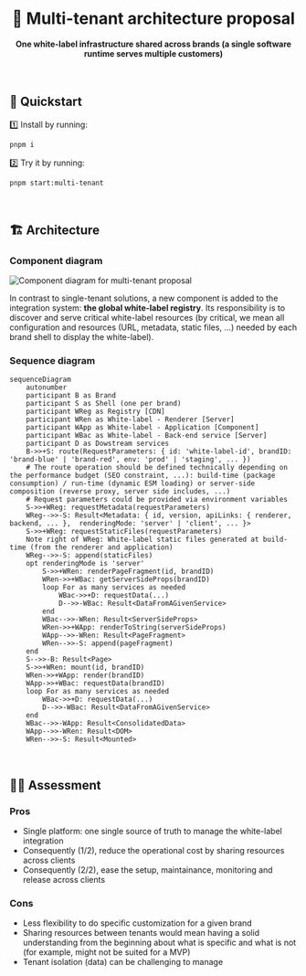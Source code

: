 <div align="center">
    <h1>🧪 Multi-tenant architecture proposal</h1>
    <strong>One white-label infrastructure shared across brands (a single software runtime serves multiple customers)</strong>
</div>
<br>
<br>

## 🚀 Quickstart

1️⃣ Install by running:

```bash
pnpm i
```

2️⃣ Try it by running:

```bash
pnpm start:multi-tenant
```

<br>

## 🏗 Architecture

### Component diagram

![Component diagram for multi-tenant proposal](https://user-images.githubusercontent.com/10498826/187184601-b8907ba3-903a-4da4-9984-a3c3390291ff.png)

In contrast to single-tenant solutions, a new component is added to the integration system: **the global white-label registry**. Its responsibility is to discover and serve critical white-label resources (by critical, we mean all configuration and resources (URL, metadata, static files, ...) needed by each brand shell to display the white-label).

### Sequence diagram

```mermaid
sequenceDiagram
    autonumber
    participant B as Brand
    participant S as Shell (one per brand)
    participant WReg as Registry [CDN]
    participant WRen as White-label - Renderer [Server]
    participant WApp as White-label - Application [Component]
    participant WBac as White-label - Back-end service [Server]
    participant D as Dowstream services
    B->>+S: route(RequestParameters: { id: 'white-label-id', brandID: 'brand-blue' | 'brand-red', env: 'prod' | 'staging', ... })
    # The route operation should be defined technically depending on the performance budget (SEO constraint, ...): build-time (package consumption) / run-time (dynamic ESM loading) or server-side composition (reverse proxy, server side includes, ...)
    # Request parameters could be provided via environment variables
    S->>+WReg: requestMetadata(requestParameters)
    WReg-->>-S: Result<Metadata: { id, version, apiLinks: { renderer, backend, ... },  renderingMode: 'server' | 'client', ... }>
    S->>+WReg: requestStaticFiles(requestParameters)
    Note right of WReg: White-label static files generated at build-time (from the renderer and application)
    WReg-->>-S: append(staticFiles)
    opt renderingMode is 'server'
        S->>+WRen: renderPageFragment(id, brandID)
        WRen->>+WBac: getServerSideProps(brandID)
        loop For as many services as needed
            WBac->>+D: requestData(...)
            D-->>-WBac: Result<DataFromAGivenService>
        end
        WBac-->>-WRen: Result<ServerSideProps>
        WRen->>+WApp: renderToString(serverSideProps)
        WApp-->>-WRen: Result<PageFragment>
        WRen-->>-S: append(pageFragment)
    end
    S-->>-B: Result<Page>
    S->>+WRen: mount(id, brandID)
    WRen->>+WApp: render(brandID)
    WApp->>+WBac: requestData(brandID)
    loop For as many services as needed
        WBac->>+D: requestData(...)
        D-->>-WBac: Result<DataFromAGivenService>
    end
    WBac-->>-WApp: Result<ConsolidatedData>
    WApp-->>-WRen: Result<DOM>
    WRen-->>-S: Result<Mounted>
```

<br>

## 👨‍🏫 Assessment

### Pros

- Single platform: one single source of truth to manage the white-label integration
- Consequently (1/2), reduce the operational cost by sharing resources across clients
- Consequently (2/2), ease the setup, maintainance, monitoring and release across clients

### Cons

- Less flexibility to do specific customization for a given brand
- Sharing resources between tenants would mean having a solid understanding from the beginning about what is specific and what is not (for example, might not be suited for a MVP)
- Tenant isolation (data) can be challenging to manage
